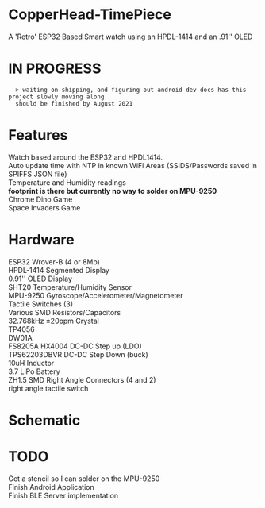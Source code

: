 # CopperHead-TimePiece
A 'Retro' ESP32 Based Smart watch using an HPDL-1414 and an .91'' OLED

# IN PROGRESS
    --> waiting on shipping, and figuring out android dev docs has this project slowly moving along
      should be finished by August 2021

# Features
  Watch based around the ESP32 and HPDL1414. <br>
  Auto update time with NTP in known WiFi Areas (SSIDS/Passwords saved in SPIFFS JSON file) <br>
  Temperature and Humidity readings <br>
  **footprint is there but currently no way to solder on MPU-9250** <br>
  Chrome Dino Game  <br>
  Space Invaders Game <br>
 
# Hardware

  ESP32 Wrover-B (4 or 8Mb) <br>
  HPDL-1414 Segmented Display  <br>
  0.91'' OLED Display <br>
  SHT20 Temperature/Humidity Sensor <br>
  MPU-9250 Gyroscope/Accelerometer/Magnetometer <br>
  Tactile Switches (3) <br>
  Various SMD Resistors/Capacitors <br>
  32.768kHz ±20ppm Crystal <br>
  TP4056 <br>
  DW01A   <br>
  FS8205A
  HX4004 DC-DC Step up (LDO) <br>
  TPS62203DBVR DC-DC Step Down (buck) <br>
  10uH Inductor <br>
  3.7 LiPo Battery <br>
  ZH1.5 SMD Right Angle Connectors (4 and 2)  <br>
  right angle tactile switch <br>

# Schematic

# TODO
  Get a stencil so I can solder on the MPU-9250 <br>
  Finish Android Application <br>
  Finish BLE Server implementation <br>
  
